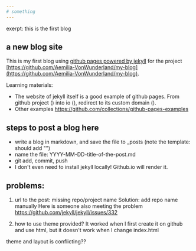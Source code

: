 ```yaml
---
# something
---
```


exerpt: this is the first blog

## a new blog site
This is my first blog using [github pages powered by jekyll](https://jekyllrb.com/) for the project [https://github.com/Aemilia-VonWunderland/my-blog](https://github.com/Aemilia-VonWunderland/my-blog). 

Learning materials:
- The website of jekyll itself is a good example of github pages. From github project () into io (), redirect to its custom domain ().
- Other examples https://github.com/collections/github-pages-examples

## steps to post a blog here
- write a blog in markdown, and save the file to _posts (note the template: should add "")
- name the file: YYYY-MM-DD-title-of-the-post.md
- git add, commit, push
- I don't even need to install jekyll locally! Github.io will render it.

## problems:

1. url to the post: missing repo/project name
Solution: add repo name manually
Here is someone also meeting the problem https://github.com/jekyll/jekyll/issues/332


2. how to use theme provided?
It worked when I first create it on github and use html, but it doesn't work when 
I change index.html

theme and layout is conflicting??


